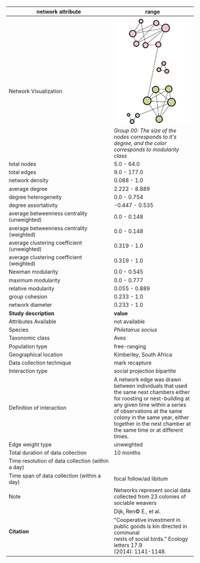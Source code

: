 network attribute|range
---|---
<img width=2500> Network Visualization | ![NetworkImage](/Networks/Network%20Visualizations/weaver_dijk_social_00.png) *Group 00: The size of the nodes corresponds to it's degree, and the color corresponds to modularity class*
total nodes|5.0 - 64.0
total edges|9.0 - 177.0
network density|0.088 - 1.0
average degree|2.222 - 8.889
degree heterogeneity|0.0 - 0.754
degree assortativity|-0.447 - 0.535
average betweenness centrality (unweighted)|0.0 - 0.148
average betweenness centrality (weighted)|0.0 - 0.148
average clustering coefficient (unweighted)|0.319 - 1.0
average clustering coefficient (weighted)|0.319 - 1.0
Newman modularity|0.0 - 0.545
maximum modularity|0.0 - 0.777
relative modularity|0.055 - 0.889
group cohesion|0.233 - 1.0
network diameter|0.233 - 1.0
**Study description**|**value**
Attributes Available|not available
Species|*Philetairus socius*
Taxonomic class|Aves
Population type|free-ranging
Geographical location|Kimberley, South Africa
Data collection technique|mark recapture
Interaction type|social projection bipartite
Definition of interaction|A network edge was drawn between individuals that used the same nest chambers either for roosting or nest-building at any given time within a series of observations at the same colony in the same year, either together in the nest chamber at the same time or at different times.
Edge weight type|unweighted
Total duration of data collection|10 months
Time resolution of data collection (within a day)|
Time span of data collection (within a day)|focal follow/ad libitum
Note|Networks represent social data collected from 23 colonies of sociable weavers
**Citation** | Dijk, Ren© E., et al. "Cooperative investment in <br> public goods is kin directed in communal <br> nests of social birds." Ecology letters 17.9 <br> (2014): 1141-1148.
